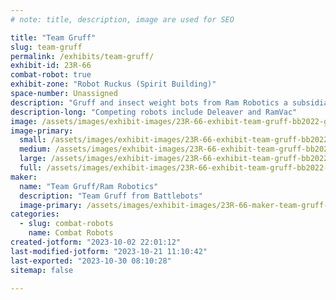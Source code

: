 ```yaml
---
# note: title, description, image are used for SEO

title: "Team Gruff"
slug: team-gruff
permalink: /exhibits/team-gruff/
exhibit-id: 23R-66
combat-robot: true
exhibit-zone: "Robot Ruckus (Spirit Building)"
space-number: Unassigned
description: "Gruff and insect weight bots from Ram Robotics a subsidiary of Team Gruff"
description-long: "Competing robots include Deleaver and RamVac"
image: /assets/images/exhibit-images/23R-66-exhibit-team-gruff-bb2022-gruff-bot-large.jpg
image-primary: 
  small: /assets/images/exhibit-images/23R-66-exhibit-team-gruff-bb2022-gruff-bot-small.jpg
  medium: /assets/images/exhibit-images/23R-66-exhibit-team-gruff-bb2022-gruff-bot-medium.jpg
  large: /assets/images/exhibit-images/23R-66-exhibit-team-gruff-bb2022-gruff-bot-large.jpg
  full: /assets/images/exhibit-images/23R-66-exhibit-team-gruff-bb2022-gruff-bot-full.jpg
maker: 
  name: "Team Gruff/Ram Robotics"
  description: "Team Gruff from Battlebots"
  image-primary: /assets/images/exhibit-images/23R-66-maker-team-gruff-bb2022-gruff-team-medium.jpg
categories: 
  - slug: combat-robots
    name: Combat Robots
created-jotform: "2023-10-02 22:01:12"
last-modified-jotform: "2023-10-21 11:10:42"
last-exported: "2023-10-30 08:10:28"
sitemap: false

---
```

